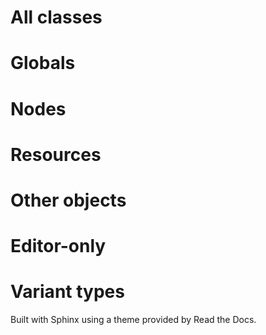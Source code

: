 # All classes

# Globals

# Nodes

# Resources

# Other objects

# Editor-only

# Variant types

Built with Sphinx using a theme provided by Read the Docs.

